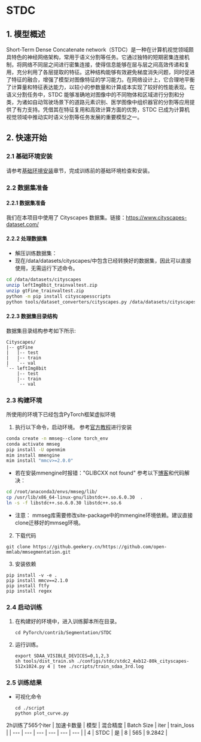 # STDC

## 1. 模型概述

Short-Term Dense Concatenate network（STDC）是一种在计算机视觉领域颇具特色的神经网络架构，常用于语义分割等任务。它通过独特的短期密集连接机制，将网络不同层之间进行密集连接，使得信息能够在层与层之间高效传递和复用，充分利用了各层提取的特征。这种结构能够有效避免梯度消失问题，同时促进了特征的融合，增强了模型对图像特征的学习能力。在网络设计上，它合理地平衡了计算量和特征表达能力，以较小的参数量和计算成本实现了较好的性能表现。在语义分割任务中，STDC 能够准确地对图像中的不同物体和区域进行分割和分类，为诸如自动驾驶场景下的道路元素识别、医学图像中组织器官的分割等应用提供了有力支持。凭借其在特征复用和高效计算方面的优势，STDC 已成为计算机视觉领域中推动实时语义分割等任务发展的重要模型之一。

## 2. 快速开始

### 2.1 基础环境安装

请参考[基础环境安装](../../../../doc/Environment.md)章节，完成训练前的基础环境检查和安装。


### 2.2 数据集准备
#### 2.2.1 数据集准备

我们在本项目中使用了 Cityscapes 数据集。链接：https://www.cityscapes-dataset.com/

#### 2.2.2 处理数据集

- 解压训练数据集：
- 现在/data/datasets/cityscapes/中包含已经转换好的数据集，因此可以直接使用，无需运行下述命令。
``` bash
cd /data/datasets/cityscapes
unzip leftImg8bit_trainvaltest.zip
unzip gtFine_trainvaltest.zip
python -m pip install cityscapesscripts
python tools/dataset_converters/cityscapes.py /data/datasets/cityscapes/  
```

#### 2.2.3 数据集目录结构

数据集目录结构参考如下所示:

```
Cityscapes/
|-- gtFine
|   |-- test
|   |-- train
|   `-- val
`-- leftImg8bit
    |-- test
    |-- train
    `-- val
```


### 2.3 构建环境
所使用的环境下已经包含PyTorch框架虚拟环境
1. 执行以下命令，启动环境。
参考[官方教程](https://github.com/open-mmlab/mmsegmentation/blob/main/docs/zh_cn/get_started.md)进行安装
```sh
conda create -n mmseg--clone torch_env
conda activate mmseg
pip install -U openmim
mim install mmengine
mim install "mmcv>=2.0.0"
```
- 若在安装mmengine时报错："GLIBCXX not found"
参考以下[博客](https://zhuanlan.zhihu.com/p/685165815)和代码解决：
```sh
cd /root/anaconda3/envs/mmseg/lib/ 
cp /usr/lib/x86_64-linux-gnu/libstdc++.so.6.0.30  .
ln -s -f libstdc++.so.6.0.30 libstdc++.so.6
```
- 注意： mmseg库需要修改site-package中的mmengine环境依赖。建议直接clone迁移好的mmseg环境。

2. 下载代码
``` 
git clone https://github.geekery.cn/https://github.com/open-mmlab/mmsegmentation.git
```
3. 安装依赖
```
pip install -v -e .
pip install mmcv==2.1.0
pip install ftfy
pip install regex
```

### 2.4 启动训练
1. 在构建好的环境中，进入训练脚本所在目录。
    ```
    cd PyTorch/contrib/Segmentation/STDC
    ```

2. 运行训练。
    ```
    export SDAA_VISIBLE_DEVICES=0,1,2,3
    sh tools/dist_train.sh ./configs/stdc/stdc2_4xb12-80k_cityscapes-512x1024.py 4 | tee ./scripts/train_sdaa_3rd.log
    ```

### 2.5 训练结果

- 可视化命令
    ```
    cd ./script
    python plot_curve.py
    ```
 2h训练了565个iter
| 加速卡数量 | 模型 | 混合精度 | Batch Size | iter | train_loss |
| --- | --- | --- | --- | --- | --- |
| 4 | STDC | 是 | 8 | 565 | 9.2842 |